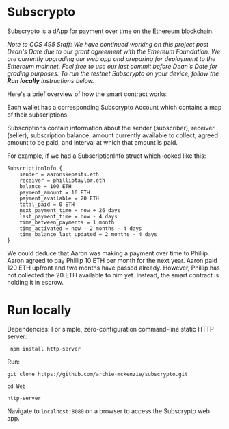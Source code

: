 # Subscrypto

Subscrypto is a dApp for payment over time on the Ethereum blockchain. 

*Note to COS 495 Staff: We have continued working on this project post Dean's Date due to our grant agreement with the Ethereum Foundation. We are currently upgrading our web app and preparing for deployment to the Ethereum mainnet. Feel free to use our last commit before Dean's Date for grading purposes. To run the testnet Subscrypto on your device, follow the ***Run locally*** instructions below.*

Here's a brief overview of how the smart contract works:

Each wallet has a corresponding Subscrypto Account which contains a map of their subscriptions.

Subscriptions contain information about the sender (subscriber), receiver (seller), subscription balance, 
amount currently available to collect, agreed amount to be paid, and interval at which that amount is paid.

For example, if we had a SubscriptionInfo struct which looked like this:

    SubscriptionInfo {
        sender = aaronskepasts.eth
        receiver = philliptaylor.eth
        balance = 100 ETH
        payment_amount = 10 ETH
        payment_available = 20 ETH
        total_paid = 0 ETH
        next_payment_time = now + 26 days
        last_payment_time = now - 4 days
        time_between_payments = 1 month
        time_activated = now - 2 months - 4 days 
        time_balance_last_updated = 2 months - 4 days
    }

We could deduce that Aaron was making a payment over time to Phillip. Aaron agreed to pay Phillip 10 ETH per month for the next year. Aaron paid 120 ETH upfront and two months have passed already. However, Phillip has not collected the 20 ETH available to him yet. Instead, the smart contract is holding it in escrow.

# Run locally

Dependencies:
For simple, zero-configuration command-line static HTTP server:

` npm install http-server`

Run:

`git clone https://github.com/archie-mckenzie/subscrypto.git`

`cd Web`

`http-server`

Navigate to `localhost:8080` on a browser to access the Subscrypto web app.




